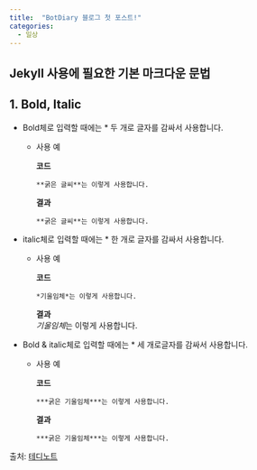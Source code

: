 ```yaml
---
title:  "BotDiary 블로그 첫 포스트!"
categories:
  - 일상
---
```

## Jekyll 사용에 필요한 기본 마크다운 문법

## 1. Bold, Italic

  * Bold체로 입력할 때에는 * 두 개로 글자를 감싸서 사용합니다.

    - 사용 예

        **코드**

        ```
        **굵은 글씨**는 이렇게 사용합니다.
        ```

        **결과**

          **굵은 글씨**는 이렇게 사용합니다.

  * italic체로 입력할 때에는 * 한 개로 글자를 감싸서 사용합니다.

    - 사용 예

        **코드**

        ```
        *기울임체*는 이렇게 사용합니다.
        ```

        **결과**  
          *기울임체*는 이렇게 사용합니다.  

  * Bold & italic체로 입력할 때에는 * 세 개로글자를 감싸서 사용합니다.

    - 사용 예

        **코드**

        ```
        ***굵은 기울임체***는 이렇게 사용합니다.
        ```

        **결과**

          ***굵은 기울임체***는 이렇게 사용합니다.

출처: [테디노트](https://teddylee777.github.io/jekyll/Jekyll-%EC%82%AC%EC%9A%A9%EC%9D%84-%EC%9C%84%ED%95%9C-markdown-%EB%AC%B8%EB%B2%95)
